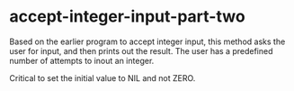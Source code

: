 accept-integer-input-part-two
============================
Based on the earlier program to accept integer input, this method  asks the user for input, and then prints out the result. The user has a predefined number of attempts to inout an integer.

Critical to set the initial value to NIL and not ZERO.



